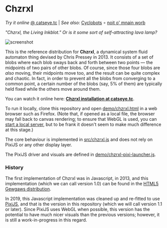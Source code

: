 Chzrxl
======

_Try it online_ [@ catseye.tc](https://catseye.tc/installation/Chzrxl)
| _See also:_ [Cyclobots](https://github.com/catseye/Cyclobots#readme)
∘ [noit o' mnain worb](https://github.com/catseye/noit-o-mnain-worb#readme)

_"Chzrxl, the Living Inkblot." Or is it some sort of self-attracting lava lamp?_

![screenshot](https://static.catseye.tc/images/screenshots/Chzrxl.jpg)

This is the reference distribution for **Chzrxl**, a dynamical system
fluid automaton thing devised by Chris Pressey in 2013.  It consists
of a set of blobs where each blob sways back and forth between two
points — the midpoints of two pairs of other blobs.  Of course, since
those four blobs are *also* moving, their midpoints move too, and
the result can be quite complex and chaotic.  In fact, in order to
prevent all the blobs from converging to a common point, a certain
number of the blobs (say, 5% of them) are typically held fixed while
the others move around them.

You can watch it online here: **[Chzrxl installation at catseye.tc][]**.

To run it locally, clone this repository and open
[demo/chzrxl.html](demo/chzrxl.html) in a web browser such as
Firefox.  (Note that, if opened as a local file, the browser may fall back
to canvas rendering; to ensure that WebGL is used, you can
[start a local server][], but to be frank it doesn't seem to make much
difference at this stage.)

The core behaviour is implemented in [src/chzrxl.js](src/chzrxl.js) and
does not rely on PixiJS or any other display layer.

The PixiJS driver and visuals are defined in
[demo/chzrxl-pixi-launcher.js](demo/chzrxl-pixi-launcher.js).

### History ###

The first implementation of Chzrxl was in Javascript, in 2013, and this
implementation (which we can call version 1.0) can be found in the
[HTML5 Gewgaws distribution][].

In 2019, this Javascript implementation was cleaned up and re-fitted to use
[PixiJS][], and that is the version in this repository (which we will call
version 1.1 or later).  Since PixiJS uses WebGL when possible, this version
has the potential to have much nicer visuals than the previous versions;
however, it is still a work-in-progress in this regard.

[Chzrxl installation at catseye.tc]: https://catseye.tc/installation/Chzrxl
[HTML5 Gewgaws distribution]: https://catseye.tc/distribution/HTML5%20Gewgaws%20distribution
[PixiJS]: http://www.pixijs.com/
[start a local server]: https://github.com/mrdoob/three.js/wiki/How-to-run-things-locally#run-local-server
